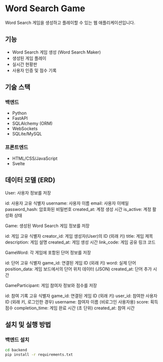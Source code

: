 # Word Search Game

Word Search 게임을 생성하고 플레이할 수 있는 웹 애플리케이션입니다.

## 기능

- Word Search 게임 생성 (Word Search Maker)
- 생성된 게임 플레이
- 실시간 현황판
- 사용자 인증 및 점수 기록

## 기술 스택

### 백엔드
- Python
- FastAPI
- SQLAlchemy (ORM)
- WebSockets
- SQLite/MySQL

### 프론트엔드
- HTML/CSS/JavaScript
- Svelte

## 데이터 모델 (ERD)

User: 사용자 정보를 저장

id: 사용자 고유 식별자
username: 사용자 이름
email: 사용자 이메일
password_hash: 암호화된 비밀번호
created_at: 계정 생성 시간
is_active: 계정 활성화 상태


Game: 생성된 Word Search 게임 정보를 저장

id: 게임 고유 식별자
creator_id: 게임 생성자(User)의 ID (외래 키)
title: 게임 제목
description: 게임 설명
created_at: 게임 생성 시간
link_code: 게임 공유 링크 코드


GameWord: 각 게임에 포함된 단어 정보를 저장

id: 단어 고유 식별자
game_id: 연결된 게임 ID (외래 키)
word: 실제 단어
position_data: 게임 보드에서의 단어 위치 데이터 (JSON)
created_at: 단어 추가 시간


GameParticipant: 게임 참여자 정보와 점수를 저장

id: 참여 기록 고유 식별자
game_id: 연결된 게임 ID (외래 키)
user_id: 참여한 사용자 ID (외래 키, 로그인한 경우)
username: 참여자 이름 (비로그인 사용자용)
score: 획득 점수
completion_time: 게임 완료 시간 (초 단위)
created_at: 참여 시간


## 설치 및 실행 방법

### 백엔드 설치
```bash
cd backend
pip install -r requirements.txt